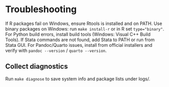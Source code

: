 # Troubleshooting

If R packages fail on Windows, ensure Rtools is installed and on PATH.
Use binary packages on Windows: run `make install-r` or in R set `type="binary"`.
For Python build errors, install build tools (Windows: Visual C++ Build Tools).
If Stata commands are not found, add Stata to PATH or run from Stata GUI.
For Pandoc/Quarto issues, install from official installers and verify with `pandoc --version` / `quarto --version`.

## Collect diagnostics

Run `make diagnose` to save system info and package lists under logs/.
